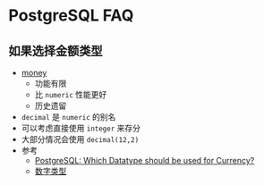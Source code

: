 # PostgreSQL FAQ

## 如果选择金额类型
* [money](https://www.postgresql.org/docs/current/static/datatype-money.html)
  * 功能有限
  * 比 `numeric` 性能更好
  * 历史遗留
* `decimal` 是 `numeric` 的别名
* 可以考虑直接使用 `integer` 来存分
* 大部分情况会使用 `decimal(12,2)`
* 参考
  * [PostgreSQL: Which Datatype should be used for Currency?](https://stackoverflow.com/q/15726535/1870054)
  * [数字类型](https://www.postgresql.org/docs/current/static/datatype-numeric.html)
